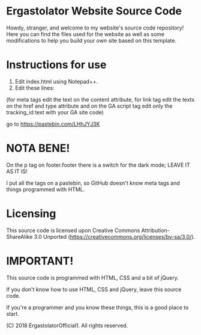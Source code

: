 # Ergastolator Website Source Code

Howdy, stranger, and welcome to my website's source code repository! Here you can find the files used for the website as well as some modifications to help you build your own site based on this template.

# Instructions for use

1. Edit index.html using Notepad++.
2. Edit these lines:

(for meta tags edit the text on the content attribute, for link tag edit the texts on the href and type attribute and on the GA script tag edit only the tracking_id text with your GA site code)

go to https://pastebin.com/LHhJYJ3K

# NOTA BENE!

On the p tag on footer.footer there is a switch for the dark mode; LEAVE IT AS IT IS!

I put all the tags on a pastebin, so GitHub doesn't know meta tags and things programmed with HTML.

# Licensing

This source code is licensed upon Creative Commons Attribution-ShareAlike 3.0 Unported (https://creativecommons.org/licenses/by-sa/3.0/).

# IMPORTANT!

This source code is programmed with HTML, CSS and a bit of jQuery.

If you don't know how to use HTML, CSS and jQuery, leave this source code.

If you're a programmer and you know these things, this is a good place to start.

(C) 2018 ErgastolatorOfficial1. All rights reserved.
